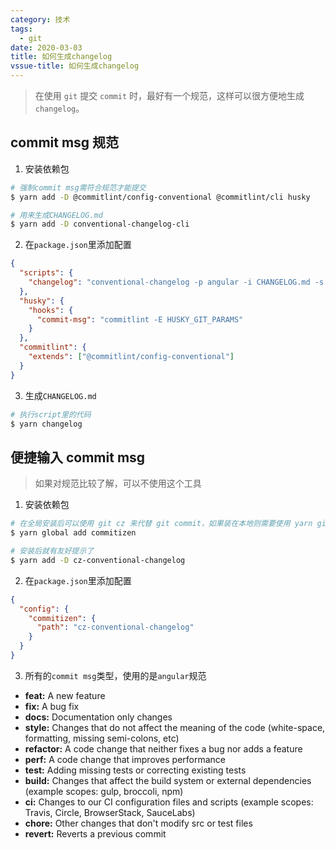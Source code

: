 ```yaml
---
category: 技术
tags:
  - git
date: 2020-03-03
title: 如何生成changelog
vssue-title: 如何生成changelog
---
```


> 在使用 `git` 提交 `commit` 时，最好有一个规范，这样可以很方便地生成 `changelog`。

<!-- more -->

## commit msg 规范

1. 安装依赖包

```sh
# 强制commit msg需符合规范才能提交
$ yarn add -D @commitlint/config-conventional @commitlint/cli husky

# 用来生成CHANGELOG.md
$ yarn add -D conventional-changelog-cli
```

2. 在`package.json`里添加配置

```json
{
  "scripts": {
    "changelog": "conventional-changelog -p angular -i CHANGELOG.md -s -r 0"
  },
  "husky": {
    "hooks": {
      "commit-msg": "commitlint -E HUSKY_GIT_PARAMS"
    }
  },
  "commitlint": {
    "extends": ["@commitlint/config-conventional"]
  }
}
```

3. 生成`CHANGELOG.md`

```sh
# 执行script里的代码
$ yarn changelog
```

## 便捷输入 commit msg

> 如果对规范比较了解，可以不使用这个工具

1. 安装依赖包

```sh
# 在全局安装后可以使用 git cz 来代替 git commit，如果装在本地则需要使用 yarn git-cz
$ yarn global add commitizen

# 安装后就有友好提示了
$ yarn add -D cz-conventional-changelog
```

2. 在`package.json`里添加配置

```json
{
  "config": {
    "commitizen": {
      "path": "cz-conventional-changelog"
    }
  }
}
```

3. 所有的`commit msg`类型，使用的是`angular`规范

- **feat:** A new feature
- **fix:** A bug fix
- **docs:** Documentation only changes
- **style:** Changes that do not affect the meaning of the code (white-space, formatting, missing semi-colons, etc)
- **refactor:** A code change that neither fixes a bug nor adds a feature
- **perf:** A code change that improves performance
- **test:** Adding missing tests or correcting existing tests
- **build:** Changes that affect the build system or external dependencies (example scopes: gulp, broccoli, npm)
- **ci:** Changes to our CI configuration files and scripts (example scopes: Travis, Circle, BrowserStack, SauceLabs)
- **chore:** Other changes that don't modify src or test files
- **revert:** Reverts a previous commit
